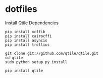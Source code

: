 # dotfiles

Install Qtile Dependencies 
```
pip install xcffib
pip install cairocffi
pip install asyncio
pip install trollius
```
```
git clone git://github.com/qtile/qtile.git
cd qtile
sudo python setup.py install

pip install qtile
```